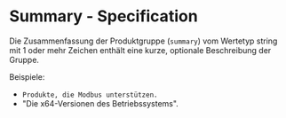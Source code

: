 # Summary - Specification

Die Zusammenfassung der Produktgruppe (`summary`) vom Wertetyp string mit 1 oder mehr Zeichen enthält eine kurze, optionale Beschreibung der Gruppe.

Beispiele:

* `Produkte, die Modbus unterstützen.`
* "Die x64-Versionen des Betriebssystems".